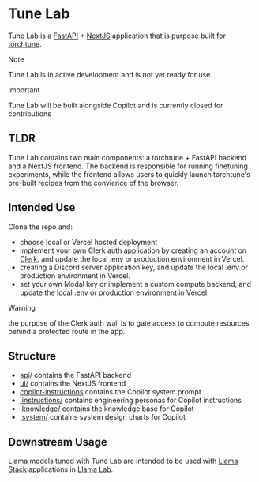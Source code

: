 # Tune Lab

Tune Lab is a [FastAPI](https://fastapi.tiangolo.com) + [NextJS](https://nextjs.org) application that is purpose built for [torchtune](https://github.com/pytorch/torchtune).

> [!NOTE]
> Tune Lab is in active development and is not yet ready for use.

> [!IMPORTANT]
> Tune Lab will be built alongside Copilot and is currently closed for contributions

## TLDR

Tune Lab contains two main components: a torchtune + FastAPI backend and a NextJS frontend. The backend is responsible for running finetuning experiments, while the frontend allows users to quickly launch torchtune's pre-built recipes from the convience of the browser.

## Intended Use

Clone the repo and:

- choose local or Vercel hosted deployment
- implement your own Clerk auth application by creating an account on [Clerk](https://clerk.com), and update the local .env or production environment in Vercel.
- creating a Discord server application key, and update the local .env or production environment in Vercel.
- set your own Modal key or implement a custom compute backend, and update the local .env or production environment in Vercel.

> [!WARNING]
> the purpose of the Clerk auth wall is to gate access to compute resources behind a protected route in the app. 

## Structure

- [api/](./api) contains the FastAPI backend
- [ui/](./ui) contains the NextJS frontend
- [copilot-instructions](.github/copilot-instructions) contains the Copilot system prompt
- [.instructions/](./.instructions) contains engineering personas for Copilot instructions
- [.knowledge/](./.knowledge) contains the knowledge base for Copilot
- [.system/](./.system) contains system design charts for Copilot

## Downstream Usage

Llama models tuned with Tune Lab are intended to be used with [Llama Stack](https://github.com/meta-llama/llama-stack) applications in [Llama Lab](https://github.com/theosis-ai/llama-lab).
